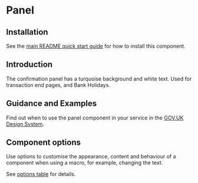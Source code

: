 # Panel

## Installation

See the [main README quick start guide](https://github.com/alphagov/govuk-frontend#quick-start) for how to install this component.

## Introduction

The confirmation panel has a turquoise background and white text. Used for transaction end pages, and Bank Holidays.

## Guidance and Examples

Find out when to use the panel component in your service in the [GOV.UK Design System](https://design-system.service.gov.uk/components/panel).

## Component options

Use options to customise the appearance, content and behaviour of a component when using a macro, for example, changing the text.

See [options table](https://design-system.service.gov.uk/components/panel/#options-example-default) for details.